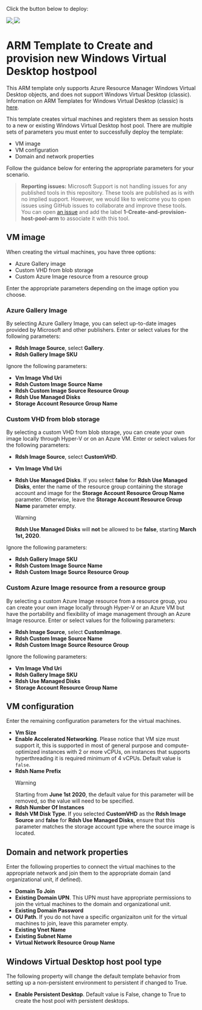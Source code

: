 Click the button below to deploy:

<a href="https://portal.azure.com/#create/Microsoft.Template/uri/https%3A%2F%2Fraw.githubusercontent.com%2FAzure%2Fazure-quickstart-templates%2Fmaster%2F101-windows-virtual-desktop-create-hostpool-and-virtual-machines%2FCreateHostpoolTemplate.json" target="_blank">
    <img src="http://azuredeploy.net/deploybutton.png"/>
</a>
<a href="http://armviz.io/#/?load=https%3A%2F%2Fraw.githubusercontent.com%2Fazure-quickstart-templates%2Fmaster%2F101-windows-virtual-desktop-create-hostpool-and-virtual-machines%2FCreateHostpoolTemplate.json" target="_blank">
    <img src="http://armviz.io/visualizebutton.png"/>
</a>

# ARM Template to Create and provision new Windows Virtual Desktop hostpool

This ARM template only supports Azure Resource Manager Windows Virtual Desktop objects, and does not support Windows Virtual Desktop (classic). Information on ARM Templates for Windows Virtual Desktop (classic) is [here](https://docs.microsoft.com/en-us/azure/virtual-desktop/virtual-desktop-fall-2019/create-host-pools-arm-template).

This template creates virtual machines and registers them as session hosts to a new or existing Windows Virtual Desktop host pool. There are multiple sets of parameters you must enter to successfully deploy the template:
- VM image
- VM configuration
- Domain and network properties

Follow the guidance below for entering the appropriate parameters for your scenario.

> **Reporting issues:**
> Microsoft Support is not handling issues for any published tools in this repository. These tools are published as is with no implied support. However, we would like to welcome you to open issues using GitHub issues to collaborate and improve these tools. You can open [an issue](https://github.com/Azure/rds-templates/issues) and add the label **1-Create-and-provision-host-pool-arm** to associate it with this tool.

## VM image
When creating the virtual machines, you have three options:
- Azure Gallery image
- Custom VHD from blob storage
- Custom Azure Image resource from a resource group

Enter the appropriate parameters depending on the image option you choose.

### Azure Gallery Image
By selecting Azure Gallery Image, you can select up-to-date images provided by Microsoft and other publishers. Enter or select values for the following parameters:
- **Rdsh Image Source**, select **Gallery**.
- **Rdsh Gallery Image SKU**

Ignore the following parameters:
- **Vm Image Vhd Uri**
- **Rdsh Custom Image Source Name**
- **Rdsh Custom Image Source Resource Group**
- **Rdsh Use Managed Disks**
- **Storage Account Resource Group Name**

### Custom VHD from blob storage
By selecting a custom VHD from blob storage, you can create your own image locally through Hyper-V or on an Azure VM. Enter or select values for the following parameters:
- **Rdsh Image Source**, select **CustomVHD**.
- **Vm Image Vhd Uri**
- **Rdsh Use Managed Disks**. If you select **false** for **Rdsh Use Managed Disks**, enter the name of the resource group containing the storage account and image for the **Storage Account Resource Group Name** parameter. Otherwise, leave the **Storage Account Resource Group Name** parameter empty.
  
  > [!WARNING]
  **Rdsh Use Managed Disks** will **not** be allowed to be **false**, starting **March 1st, 2020**.

Ignore the following parameters:
- **Rdsh Gallery Image SKU**
- **Rdsh Custom Image Source Name**
- **Rdsh Custom Image Source Resource Group**

### Custom Azure Image resource from a resource group
By selecting a custom Azure Image resource from a resource group, you can create your own image locally through Hyper-V or an Azure VM but have the portability and flexibility of image management through an Azure Image resource. Enter or select values for the following parameters:
- **Rdsh Image Source**, select **CustomImage**.
- **Rdsh Custom Image Source Name**
- **Rdsh Custom Image Source Resource Group**

Ignore the following parameters:
- **Vm Image Vhd Uri**
- **Rdsh Gallery Image SKU**
- **Rdsh Use Managed Disks**
- **Storage Account Resource Group Name**

## VM configuration
Enter the remaining configuration parameters for the virtual machines.
- **Vm Size**
- **Enable Accelerated Networking**. Please notice that VM size must support it, this is supported in most of general purpose and compute-optimized instances with 2 or more vCPUs, on instances that supports hyperthreading it is required minimum of 4 vCPUs. Default value is `false`.
- **Rdsh Name Prefix**
  > [!WARNING]
  Starting from **June 1st 2020**, the default value for this parameter will be removed, so the value will need to be specified.
- **Rdsh Number Of Instances**
- **Rdsh VM Disk Type**. If you selected **CustomVHD** as the **Rdsh Image Source** and **false** for **Rdsh Use Managed Disks**, ensure that this parameter matches the storage account type where the source image is located.

## Domain and network properties
Enter the following properties to connect the virtual machines to the appropriate network and join them to the appropriate domain (and organizational unit, if defined).

- **Domain To Join**
- **Existing Domain UPN**. This UPN must have appropriate permissions to join the virtual machines to the domain and organizational unit.
- **Existing Domain Password**
- **OU Path**. If you do not have a specific organizaiton unit for the virtual machines to join, leave this parameter empty.
- **Existing Vnet Name**
- **Existing Subnet Name**
- **Virtual Network Resource Group Name**

## Windows Virtual Desktop host pool type
The following property will change the default template behavior from setting up a non-persistent environment to persistent if changed to True.

- **Enable Persistent Desktop**. Default value is False, change to True to create the host pool with persistent desktops.

